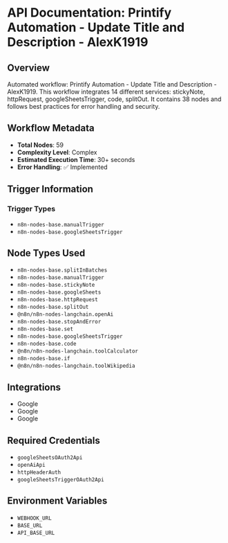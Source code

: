 # API Documentation: Printify Automation - Update Title and Description - AlexK1919

## Overview
Automated workflow: Printify Automation - Update Title and Description - AlexK1919. This workflow integrates 14 different services: stickyNote, httpRequest, googleSheetsTrigger, code, splitOut. It contains 38 nodes and follows best practices for error handling and security.

## Workflow Metadata
- **Total Nodes**: 59
- **Complexity Level**: Complex
- **Estimated Execution Time**: 30+ seconds
- **Error Handling**: ✅ Implemented

## Trigger Information
### Trigger Types
- `n8n-nodes-base.manualTrigger`
- `n8n-nodes-base.googleSheetsTrigger`

## Node Types Used
- `n8n-nodes-base.splitInBatches`
- `n8n-nodes-base.manualTrigger`
- `n8n-nodes-base.stickyNote`
- `n8n-nodes-base.googleSheets`
- `n8n-nodes-base.httpRequest`
- `n8n-nodes-base.splitOut`
- `@n8n/n8n-nodes-langchain.openAi`
- `n8n-nodes-base.stopAndError`
- `n8n-nodes-base.set`
- `n8n-nodes-base.googleSheetsTrigger`
- `n8n-nodes-base.code`
- `@n8n/n8n-nodes-langchain.toolCalculator`
- `n8n-nodes-base.if`
- `@n8n/n8n-nodes-langchain.toolWikipedia`

## Integrations
- Google
- Google
- Google

## Required Credentials
- `googleSheetsOAuth2Api`
- `openAiApi`
- `httpHeaderAuth`
- `googleSheetsTriggerOAuth2Api`

## Environment Variables
- `WEBHOOK_URL`
- `BASE_URL`
- `API_BASE_URL`
